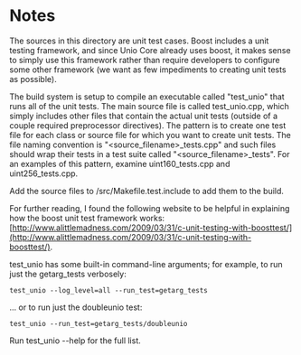 # Notes
The sources in this directory are unit test cases.  Boost includes a
unit testing framework, and since Unio Core already uses boost, it makes
sense to simply use this framework rather than require developers to
configure some other framework (we want as few impediments to creating
unit tests as possible).

The build system is setup to compile an executable called "test_unio"
that runs all of the unit tests.  The main source file is called
test_unio.cpp, which simply includes other files that contain the
actual unit tests (outside of a couple required preprocessor
directives).  The pattern is to create one test file for each class or
source file for which you want to create unit tests.  The file naming
convention is "<source_filename>_tests.cpp" and such files should wrap
their tests in a test suite called "<source_filename>_tests".  For an
examples of this pattern, examine uint160_tests.cpp and
uint256_tests.cpp.

Add the source files to /src/Makefile.test.include to add them to the build.

For further reading, I found the following website to be helpful in
explaining how the boost unit test framework works:
[http://www.alittlemadness.com/2009/03/31/c-unit-testing-with-boosttest/](http://www.alittlemadness.com/2009/03/31/c-unit-testing-with-boosttest/).

test_unio has some built-in command-line arguments; for
example, to run just the getarg_tests verbosely:

    test_unio --log_level=all --run_test=getarg_tests

... or to run just the doubleunio test:

    test_unio --run_test=getarg_tests/doubleunio

Run  test_unio --help   for the full list.

